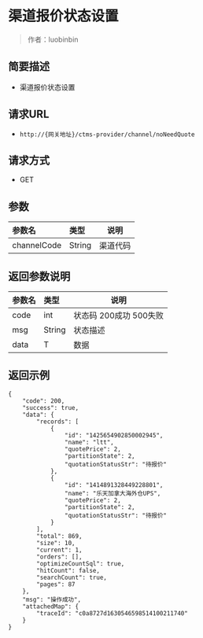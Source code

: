 # 渠道报价状态设置

> 作者：luobinbin

## 简要描述

- 渠道报价状态设置

## 请求URL
- `http://{网关地址}/ctms-provider/channel/noNeedQuote`
  
## 请求方式
- GET 

## 参数

|参数名|类型|说明|
|:-----  |:-----|-----
|channelCode|String|渠道代码|

## 返回参数说明 

|参数名|类型|说明|
|:-----  |:-----|-----
|code  |int|状态码  200成功   500失败 | 
|msg  |String|状态描述| 
|data  |T|数据|
## 返回示例 

``` 
{
    "code": 200,
    "success": true,
    "data": {
        "records": [
            {
                "id": "1425654902850002945",
                "name": "ltt",
                "quotePrice": 2,
                "partitionState": 2,
                "quotationStatusStr": "待报价"
            },
            {
                "id": "1414891328449228801",
                "name": "乐天加拿大海外仓UPS",
                "quotePrice": 2,
                "partitionState": 2,
                "quotationStatusStr": "待报价"
            }
        ],
        "total": 869,
        "size": 10,
        "current": 1,
        "orders": [],
        "optimizeCountSql": true,
        "hitCount": false,
        "searchCount": true,
        "pages": 87
    },
    "msg": "操作成功",
    "attachedMap": {
        "traceId": "c0a8727d1630546598514100211740"
    }
}
```